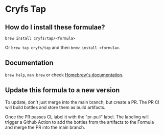 # Cryfs Tap

## How do I install these formulae?

`brew install cryfs/tap/<formula>`

Or `brew tap cryfs/tap` and then `brew install <formula>`.

## Documentation

`brew help`, `man brew` or check [Homebrew's documentation](https://docs.brew.sh).

## Update this formula to a new version

To update, don't just merge into the main branch, but create a PR.
The PR CI will build bottles and store them as build artifacts.

Once the PR passes CI, label it with the "pr-pull" label.
The labeling will trigger a Github Action to add the bottles from the artifacts to the Formula and merge the PR into the main branch.

